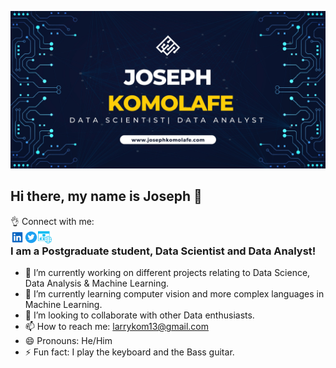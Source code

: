 ![alt text](Banner.jpg)
## Hi there, my name is Joseph 👋
:ok_hand: Connect with me:    
<a href="https://www.linkedin.com/in/joseph-komolafe/" target="blank"><img align="left" alt="Yu Shi | LinkedIn" width="22px" src="https://raw.githubusercontent.com/JoeKomo/JoeKomo/main/icons/linkedin.svg" /></a>  <a href="https://twitter.com/JoeKomo_/" target="blank"><img align="left" alt="Yu Shi | LinkedIn" width="22px" src="https://raw.githubusercontent.com/JoeKomo/JoeKomo/main/icons/twitter.svg" /></a>  <a href="https://josephkomolafe.com/" target="blank"><img align="left" alt="Yu Shi | LinkedIn" width="22px" src="https://raw.githubusercontent.com/JoeKomo/JoeKomo/main/icons/website.svg" /></a>



### I am a Postgraduate student, Data Scientist and Data Analyst!

- 🔭 I’m currently working on different projects relating to Data Science, Data Analysis & Machine Learning. 
- 🌱 I’m currently learning computer vision and more complex languages in Machine Learning.
- 👯 I’m looking to collaborate with other Data enthusiasts.
- 📫 How to reach me: larrykom13@gmail.com
- 😄 Pronouns: He/Him
- ⚡ Fun fact: I play the keyboard and the Bass guitar.

